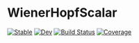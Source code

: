 # WienerHopfScalar

[![Stable](https://img.shields.io/badge/docs-stable-blue.svg)](https://mjp98.github.io/WienerHopfScalar.jl/stable/)
[![Dev](https://img.shields.io/badge/docs-dev-blue.svg)](https://mjp98.github.io/WienerHopfScalar.jl/dev/)
[![Build Status](https://github.com/mjp98/WienerHopfScalar.jl/actions/workflows/CI.yml/badge.svg?branch=main)](https://github.com/mjp98/WienerHopfScalar.jl/actions/workflows/CI.yml?query=branch%3Amain)
[![Coverage](https://codecov.io/gh/mjp98/WienerHopfScalar.jl/branch/main/graph/badge.svg)](https://codecov.io/gh/mjp98/WienerHopfScalar.jl)
